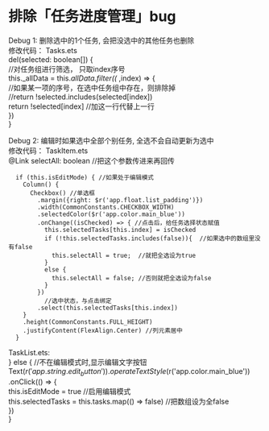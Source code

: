 # 排除「任务进度管理」bug  
Debug 1: 删除选中的1个任务, 会把没选中的其他任务也删除  
修改代码： 
Tasks.ets  
      del(selected: boolean[]) {  
        //对任务组进行筛选， 只取index序号  
        this._allData = this._allData.filter((_ ,index) => {  
          //如果某一项的序号，在选中任务组中存在，则排除掉  
          //return !selected.includes(selected[index])  
          return !selected[index]  //加这一行代替上一行  
        })  
      }  

Debug 2: 编辑时如果选中全部个别任务, 全选不会自动更新为选中  
修改代码： 
TaskItem.ets  
      @Link selectAll: boolean  //把这个参数传进来再回传  
  
      if (this.isEditMode) { //如果处于编辑模式  
        Column() {  
          Checkbox() //单选框  
            .margin({right: $r('app.float.list_padding')})  
            .width(CommonConstants.CHECKBOX_WIDTH)  
            .selectedColor($r('app.color.main_blue'))  
            .onChange((isChecked) => { //点击后，给任务选择状态赋值  
              this.selectedTasks[this.index] = isChecked  
              if (!this.selectedTasks.includes(false)){  //如果选中的数组里没有false  
                this.selectAll = true;  //就把全选设为true      
              }  
              else {  
                this.selectAll = false; //否则就把全选设为false              
              }  
            })  
              //选中状态，与点击绑定  
            .select(this.selectedTasks[this.index])  
        }  
        .height(CommonConstants.FULL_HEIGHT)  
        .justifyContent(FlexAlign.Center) //列元素居中  
      }  
      
TaskList.ets:  
      } else { //不在编辑模式时,显示编辑文字按钮  
        Text($r('app.string.edit_button'))  
          .operateTextStyle($r('app.color.main_blue'))  
          .onClick(() => {  
            this.isEditMode = true //启用编辑模式  
            this.selectedTasks = this.tasks.map(() => false)  //把数组设为全false  
          })  
      }  
